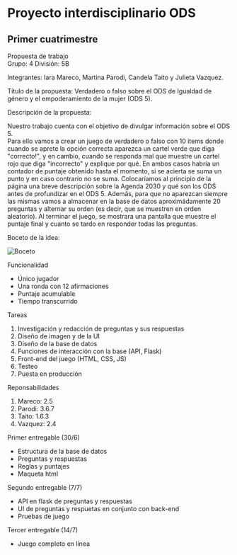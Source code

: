 # Proyecto interdisciplinario ODS
## Primer cuatrimestre
Propuesta de trabajo<br/>
Grupo: 4 División: 5B 

Integrantes: Iara Mareco, Martina Parodi, Candela Taito y Julieta Vazquez.

Título de la propuesta: Verdadero o falso sobre el ODS de Igualdad de género y el empoderamiento de la mujer (ODS 5).

Descripción de la propuesta: <br/>

Nuestro trabajo cuenta con el objetivo de divulgar información sobre el ODS 5.<br/>
Para ello vamos a crear un juego de verdadero o falso con 10 items donde cuando se aprete la opción correcta aparezca un cartel verde que diga "correcto!", y en cambio, cuando se responda mal que muestre un cartel rojo que diga "incorrecto" y explique por qué. En ambos casos habría un contador de puntaje obtenido hasta el momento, si se acierta se suma un punto y en caso contrario no se suma. Colocaríamos al principio de la página una breve descripción sobre la Agenda 2030 y qué son los ODS antes de profundizar en el ODS 5. Además, para que no aparezcan siempre las mismas vamos a almacenar en la base de datos aproximádamente 20 preguntas y alternar su orden (es decir, que se muestren en orden aleatorio). Al terminar el juego, se mostrara una pantalla que muestre el puntaje final y cuanto se tardo en responder todas las preguntas.

Boceto de la idea:

![Boceto](https://user-images.githubusercontent.com/100932704/175573120-eaf5c856-8a73-48f9-a44b-be86ff9d837e.jpg)

Funcionalidad <br/>
- Único jugador <br/>
- Una ronda con 12 afirmaciones <br/>
- Puntaje acumulable <br/>
- Tiempo transcurrido <br/>

Tareas <br/>
1. Investigación y redacción de preguntas y sus respuestas<br/>
2. Diseño de imagen y de la UI<br/> 
3. Diseño de la base de datos<br/>
4. Funciones de interacción con la base (API, Flask) <br/>
5. Front-end del juego (HTML, CSS, JS) <br/>
6. Testeo <br/>
7. Puesta en producción <br/>

Reponsabilidades <br/>
1. Mareco: 2.5 <br/>
2. Parodi: 3.6.7 <br/>
3. Taito: 1.6.3 <br/>
4. Vazquez: 2.4 <br/>

Primer entregable (30/6)
- Estructura de la base de datos<br/>
- Preguntas y respuestas<br/>
- Reglas y puntajes<br/>
- Maqueta html<br/>

Segundo entregable (7/7)
- API en flask de preguntas y respuestas<br/>
- UI de preguntas y respuetas en conjunto con back-end<br/>
- Pruebas de juego<br/>

Tercer entregable (14/7) <br/>
- Juego completo en línea




